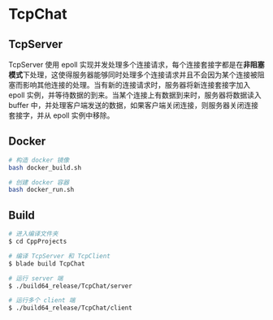 # TcpChat

## TcpServer

TcpServer 使用 epoll 实现并发处理多个连接请求，每个连接套接字都是在**非阻塞模式**下处理，这使得服务器能够同时处理多个连接请求并且不会因为某个连接被阻塞而影响其他连接的处理。当有新的连接请求时，服务器将新连接套接字加入 epoll 实例，并等待数据的到来。当某个连接上有数据到来时，服务器将数据读入 buffer 中，并处理客户端发送的数据，如果客户端关闭连接，则服务器关闭连接套接字，并从 epoll 实例中移除。

## Docker

```bash
# 构造 docker 镜像
bash docker_build.sh

# 创建 docker 容器
bash docker_run.sh
```

## Build

```bash
# 进入编译文件夹
$ cd CppProjects

# 编译 TcpServer 和 TcpClient
$ blade build TcpChat

# 运行 server 端
$ ./build64_release/TcpChat/server

# 运行多个 client 端
$ ./build64_release/TcpChat/client 
```
